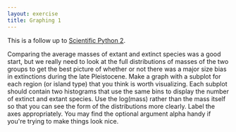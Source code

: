 ```yaml
---
layout: exercise
title: Graphing 1
---
```


This is a follow up to [Scientific Python 2](/exercises/Scientific-python-2).

Comparing the average masses of extant and extinct species was a good
start, but we really need to look at the full distributions of masses of
the two groups to get the best picture of whether or not there was a
major size bias in extinctions during the late Pleistocene. Make a graph
with a subplot for each region (or island type) that you think is worth
visualizing. Each subplot should contain two histograms that use the
same bins to display the number of extinct and extant species. Use the
log(mass) rather than the mass itself so that you can see the form of
the distributions more clearly. Label the axes appropriately. You may
find the optional argument alpha handy if you're trying to make things
look nice.
